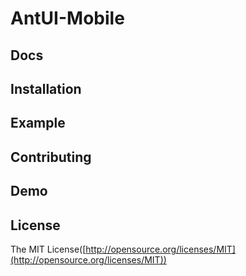 # AntUI-Mobile

## Docs

## Installation

## Example

## Contributing

## Demo

## License

The MIT License([http://opensource.org/licenses/MIT](http://opensource.org/licenses/MIT))


